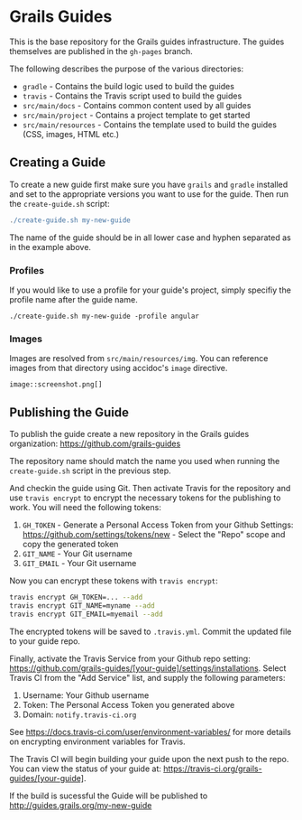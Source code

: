 # Grails Guides

This is the base repository for the Grails guides infrastructure. The guides themselves are published in the `gh-pages` branch.

The following describes the purpose of the various directories:

* `gradle` - Contains the build logic used to build the guides
* `travis` - Contains the Travis script used to build the guides
* `src/main/docs` - Contains common content used by all guides
* `src/main/project` - Contains a project template to get started
* `src/main/resources` - Contains the template used to build the guides (CSS, images, HTML etc.)

## Creating a Guide

To create a new guide first make sure you have `grails` and `gradle` installed and set to the appropriate versions you want to use for the guide. Then run the `create-guide.sh` script:

```groovy
./create-guide.sh my-new-guide
```

The name of the guide should be in all lower case and hyphen separated as in the example above.

### Profiles

If you would like to use a profile for your guide's project, simply specifiy the profile name after the guide name.

```
./create-guide.sh my-new-guide -profile angular
```

### Images

Images are resolved from `src/main/resources/img`. You can reference images
from that directory using accidoc's `image` directive.

```
image::screenshot.png[]
```

## Publishing the Guide

To publish the guide create a new repository in the Grails guides organization: https://github.com/grails-guides

The repository name should match the name you used when running the `create-guide.sh` script in the previous step.

And checkin the guide using Git. Then activate Travis for the repository and use `travis encrypt` to encrypt the necessary tokens for the publishing to work. You will need the following tokens:

1. `GH_TOKEN` - Generate a Personal Access Token from your Github Settings: https://github.com/settings/tokens/new - Select the "Repo" scope and copy the generated token
2. `GIT_NAME` - Your Git username
3. `GIT_EMAIL` - Your Git username

Now you can encrypt these tokens with `travis encrypt`:

```bash
travis encrypt GH_TOKEN=... --add
travis encrypt GIT_NAME=myname --add
travis encrypt GIT_EMAIL=myemail --add
``` 

The encrypted tokens will be saved to `.travis.yml`. Commit the updated file to your guide repo.

Finally, activate the Travis Service from your Github repo setting: https://github.com/grails-guides/[your-guide]/settings/installations. Select Travis CI from the "Add Service" list, and supply the following parameters:

1. Username: Your Github username
2. Token: The Personal Access Token you generated above
3. Domain: `notify.travis-ci.org`

See https://docs.travis-ci.com/user/environment-variables/ for more details on encrypting environment variables for Travis.

The Travis CI will begin building your guide upon the next push to the repo. You can view the status of your guide at: https://travis-ci.org/grails-guides/[your-guide].

If the build is sucessful the Guide will be published to http://guides.grails.org/my-new-guide 
